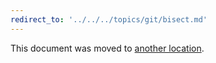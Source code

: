 ```yaml
---
redirect_to: '../../../topics/git/bisect.md'
---
```


This document was moved to [another location](../../../topics/git/bisect.md).

<!-- This redirect file can be deleted after <2021-08-13>. -->
<!-- Before deletion, see: https://docs.gitlab.com/ee/development/documentation/#move-or-rename-a-page -->
